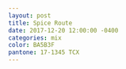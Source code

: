 ```yaml
---
layout: post
title: Spice Route
date: 2017-12-20 12:00:00 -0400
categories: mix
color: BA5B3F
pantone: 17-1345 TCX
---
```

